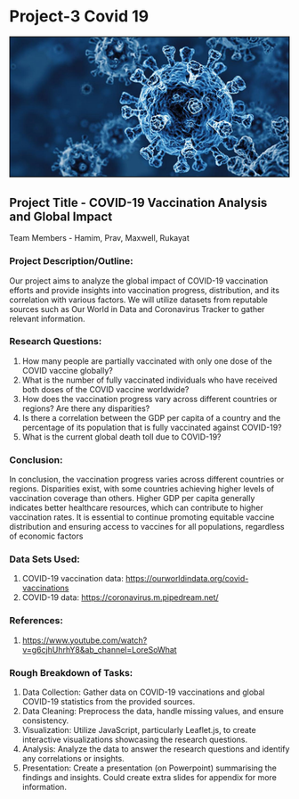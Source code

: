# Project-3 Covid 19
![1-Logo](picture/Capture1.PNG)
## Project Title - COVID-19 Vaccination Analysis and Global Impact
Team Members - Hamim, Prav, Maxwell, Rukayat 

### Project Description/Outline:
Our project aims to analyze the global impact of COVID-19 vaccination efforts and provide insights into vaccination progress, distribution, and its correlation with various factors. We will utilize datasets from reputable sources such as Our World in Data and Coronavirus Tracker to gather relevant information.

### Research Questions:
1. How many people are partially vaccinated with only one dose of the COVID vaccine globally?  
2. What is the number of fully vaccinated individuals who have received both doses of the COVID vaccine worldwide?       
3. How does the vaccination progress vary across different countries or regions? Are there any disparities?    
4. Is there a correlation between the GDP per capita of a country and the percentage of its population that is fully vaccinated against COVID-19?
5. What is the current global death toll due to COVID-19?      


### Conclusion:
In conclusion, the vaccination progress varies across different countries or regions. Disparities exist, with some countries achieving higher levels of vaccination coverage than others. Higher GDP per capita generally indicates better healthcare resources, which can contribute to higher vaccination rates. It is essential to continue promoting equitable vaccine distribution and ensuring access to vaccines for all populations, regardless of economic factors 

### Data Sets Used:
1. COVID-19 vaccination data: https://ourworldindata.org/covid-vaccinations
2. COVID-19 data: https://coronavirus.m.pipedream.net/

### References:
1. https://www.youtube.com/watch?v=g6cjhUhrhY8&ab_channel=LoreSoWhat

### Rough Breakdown of Tasks:
1. Data Collection: Gather data on COVID-19 vaccinations and global COVID-19 statistics from the provided sources.
2. Data Cleaning: Preprocess the data, handle missing values, and ensure consistency. 
3. Visualization: Utilize JavaScript, particularly Leaflet.js, to create interactive visualizations showcasing the research questions.
4. Analysis: Analyze the data to answer the research questions and identify any correlations or insights.
5. Presentation: Create a presentation (on Powerpoint) summarising the findings and insights. Could create extra slides for appendix for more information.
